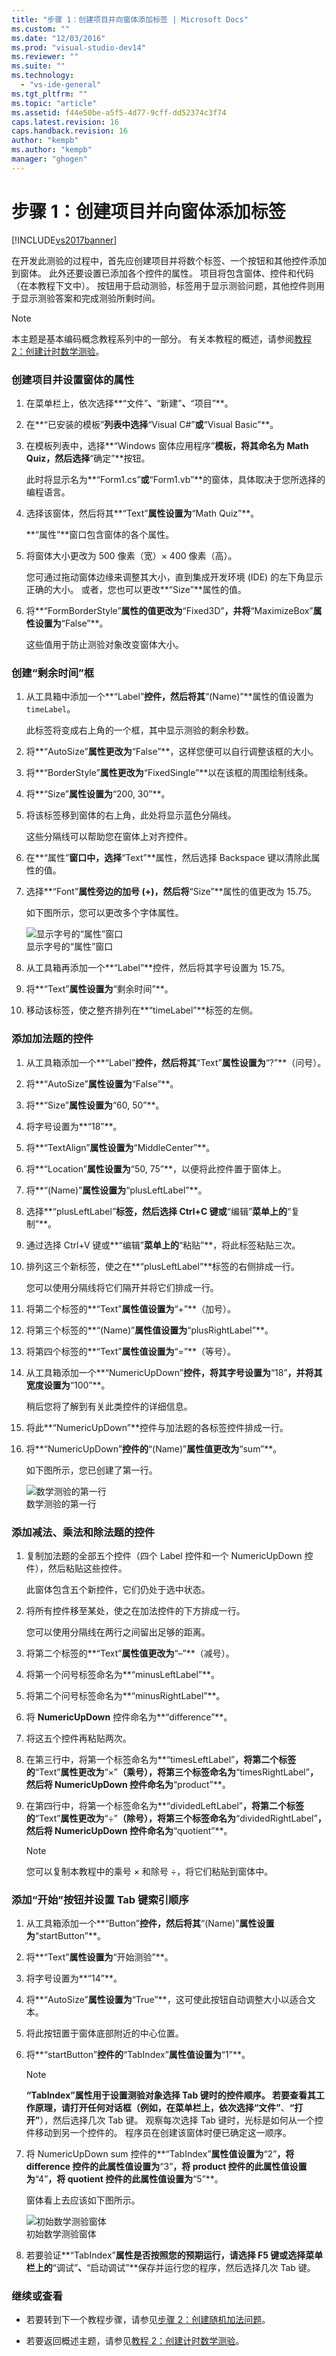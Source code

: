 ```yaml
---
title: "步骤 1：创建项目并向窗体添加标签 | Microsoft Docs"
ms.custom: ""
ms.date: "12/03/2016"
ms.prod: "visual-studio-dev14"
ms.reviewer: ""
ms.suite: ""
ms.technology: 
  - "vs-ide-general"
ms.tgt_pltfrm: ""
ms.topic: "article"
ms.assetid: f44e50be-a5f5-4d77-9cff-dd52374c3f74
caps.latest.revision: 16
caps.handback.revision: 16
author: "kempb"
ms.author: "kempb"
manager: "ghogen"
---
```

# 步骤 1：创建项目并向窗体添加标签
[!INCLUDE[vs2017banner](../code-quality/includes/vs2017banner.md)]

在开发此测验的过程中，首先应创建项目并将数个标签、一个按钮和其他控件添加到窗体。  此外还要设置已添加各个控件的属性。  项目将包含窗体、控件和代码（在本教程下文中）。  按钮用于启动测验，标签用于显示测验问题，其他控件则用于显示测验答案和完成测验所剩时间。  
  
> [!NOTE]
>  本主题是基本编码概念教程系列中的一部分。  有关本教程的概述，请参阅[教程 2：创建计时数学测验](../ide/tutorial-2-create-a-timed-math-quiz.md)。  
  
### 创建项目并设置窗体的属性  
  
1.  在菜单栏上，依次选择**“文件”**、**“新建”**、**“项目”**。  
  
2.  在**“已安装的模板”**列表中选择**“Visual C\#”**或**“Visual Basic”**。  
  
3.  在模板列表中，选择**“Windows 窗体应用程序”**模板，将其命名为 Math Quiz，然后选择**“确定”**按钮。  
  
     此时将显示名为**“Form1.cs”**或**“Form1.vb”**的窗体，具体取决于您所选择的编程语言。  
  
4.  选择该窗体，然后将其**“Text”**属性设置为**“Math Quiz”**。  
  
     **“属性”**窗口包含窗体的各个属性。  
  
5.  将窗体大小更改为 500 像素（宽）× 400 像素（高）。  
  
     您可通过拖动窗体边缘来调整其大小，直到集成开发环境 \(IDE\) 的左下角显示正确的大小。  或者，您也可以更改**“Size”**属性的值。  
  
6.  将**“FormBorderStyle”**属性的值更改为**“Fixed3D”**，并将**“MaximizeBox”**属性设置为**“False”**。  
  
     这些值用于防止测验对象改变窗体大小。  
  
### 创建“剩余时间”框  
  
1.  从工具箱中添加一个**“Label”**控件，然后将其**“\(Name\)”**属性的值设置为 `timeLabel`。  
  
     此标签将变成右上角的一个框，其中显示测验的剩余秒数。  
  
2.  将**“AutoSize”**属性更改为**“False”**，这样您便可以自行调整该框的大小。  
  
3.  将**“BorderStyle”**属性更改为**“FixedSingle”**以在该框的周围绘制线条。  
  
4.  将**“Size”**属性设置为**“200, 30”**。  
  
5.  将该标签移到窗体的右上角，此处将显示蓝色分隔线。  
  
     这些分隔线可以帮助您在窗体上对齐控件。  
  
6.  在**“属性”**窗口中，选择**“Text”**属性，然后选择 Backspace 键以清除此属性的值。  
  
7.  选择**“Font”**属性旁边的加号 \(\+\)，然后将**“Size”**属性的值更改为 15.75。  
  
     如下图所示，您可以更改多个字体属性。  
  
     ![显示字号的“属性”窗口](../ide/media/express_setfontsize.png "Express\_setFontSize")  
显示字号的“属性”窗口  
  
8.  从工具箱再添加一个**“Label”**控件，然后将其字号设置为 15.75。  
  
9. 将**“Text”**属性设置为**“剩余时间”**。  
  
10. 移动该标签，使之整齐排列在**“timeLabel”**标签的左侧。  
  
### 添加加法题的控件  
  
1.  从工具箱添加一个**“Label”**控件，然后将其**“Text”**属性设置为**“?”**（问号）。  
  
2.  将**“AutoSize”**属性设置为**“False”**。  
  
3.  将**“Size”**属性设置为**“60, 50”**。  
  
4.  将字号设置为**“18”**。  
  
5.  将**“TextAlign”**属性设置为**“MiddleCenter”**。  
  
6.  将**“Location”**属性设置为**“50, 75”**，以便将此控件置于窗体上。  
  
7.  将**“\(Name\)”**属性设置为**“plusLeftLabel”**。  
  
8.  选择**“plusLeftLabel”**标签，然后选择 Ctrl\+C 键或**“编辑”**菜单上的**“复制”**。  
  
9. 通过选择 Ctrl\+V 键或**“编辑”**菜单上的**“粘贴”**，将此标签粘贴三次。  
  
10. 排列这三个新标签，使之在**“plusLeftLabel”**标签的右侧排成一行。  
  
     您可以使用分隔线将它们隔开并将它们排成一行。  
  
11. 将第二个标签的**“Text”**属性值设置为**“\+”**（加号）。  
  
12. 将第三个标签的**“\(Name\)”**属性值设置为**“plusRightLabel”**。  
  
13. 将第四个标签的**“Text”**属性值设置为**“\=”**（等号）。  
  
14. 从工具箱添加一个**“NumericUpDown”**控件，将其字号设置为**“18”**，并将其宽度设置为**“100”**。  
  
     稍后您将了解到有关此类控件的详细信息。  
  
15. 将此**“NumericUpDown”**控件与加法题的各标签控件排成一行。  
  
16. 将**“NumericUpDown”**控件的**“\(Name\)”**属性值更改为**“sum”**。  
  
     如下图所示，您已创建了第一行。  
  
     ![数学测验的第一行](../ide/media/express_firstrow.png "Express\_firstRow")  
数学测验的第一行  
  
### 添加减法、乘法和除法题的控件  
  
1.  复制加法题的全部五个控件（四个 Label 控件和一个 NumericUpDown 控件），然后粘贴这些控件。  
  
     此窗体包含五个新控件，它们仍处于选中状态。  
  
2.  将所有控件移至某处，使之在加法控件的下方排成一行。  
  
     您可以使用分隔线在两行之间留出足够的距离。  
  
3.  将第二个标签的**“Text”**属性值更改为**“–”**（减号）。  
  
4.  将第一个问号标签命名为**“minusLeftLabel”**。  
  
5.  将第二个问号标签命名为**“minusRightLabel”**。  
  
6.  将 **NumericUpDown** 控件命名为**“difference”**。  
  
7.  将这五个控件再粘贴两次。  
  
8.  在第三行中，将第一个标签命名为**“timesLeftLabel”**，将第二个标签的**“Text”**属性更改为**“×”**（乘号），将第三个标签命名为**“timesRightLabel”**，然后将 NumericUpDown 控件命名为**“product”**。  
  
9. 在第四行中，将第一个标签命名为**“dividedLeftLabel”**，将第二个标签的**“Text”**属性更改为**“÷”**（除号），将第三个标签命名为**“dividedRightLabel”**，然后将 NumericUpDown 控件命名为**“quotient”**。  
  
    > [!NOTE]
    >  您可以复制本教程中的乘号 × 和除号 ÷，将它们粘贴到窗体中。  
  
### 添加“开始”按钮并设置 Tab 键索引顺序  
  
1.  从工具箱添加一个**“Button”**控件，然后将其**“\(Name\)”**属性设置为**“startButton”**。  
  
2.  将**“Text”**属性设置为**“开始测验”**。  
  
3.  将字号设置为**“14”**。  
  
4.  将**“AutoSize”**属性设置为**“True”**，这可使此按钮自动调整大小以适合文本。  
  
5.  将此按钮置于窗体底部附近的中心位置。  
  
6.  将**“startButton”**控件的**“TabIndex”**属性值设置为**“1”**。  
  
    > [!NOTE]
    >  **“TabIndex”**属性用于设置测验对象选择 Tab 键时的控件顺序。  若要查看其工作原理，请打开任何对话框（例如，在菜单栏上，依次选择**“文件”**、**“打开”**），然后选择几次 Tab 键。  观察每次选择 Tab 键时，光标是如何从一个控件移动到另一个控件的。  程序员在创建该窗体时便已确定这一顺序。  
  
7.  将 NumericUpDown sum 控件的**“TabIndex”**属性值设置为**“2”**，将 difference 控件的此属性值设置为**“3”**，将 product 控件的此属性值设置为**“4”**，将 quotient 控件的此属性值设置为**“5”**。  
  
     窗体看上去应该如下图所示。  
  
     ![初始数学测验窗体](../ide/media/express_formlaidout.png "Express\_FormLaidOut")  
初始数学测验窗体  
  
8.  若要验证**“TabIndex”**属性是否按照您的预期运行，请选择 F5 键或选择菜单栏上的**“调试”**、**“启动调试”**保存并运行您的程序，然后选择几次 Tab 键。  
  
### 继续或查看  
  
-   若要转到下一个教程步骤，请参见[步骤 2：创建随机加法问题](../ide/step-2-create-a-random-addition-problem.md)。  
  
-   若要返回概述主题，请参见[教程 2：创建计时数学测验](../ide/tutorial-2-create-a-timed-math-quiz.md)。